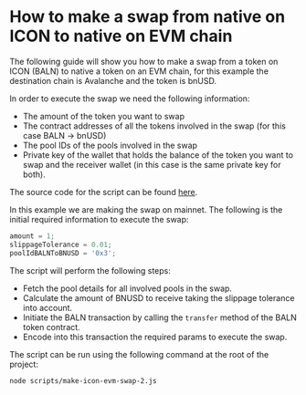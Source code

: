 # How to make a swap from native on ICON to native on EVM chain

The following guide will show you how to make a swap from a token on ICON (BALN) to native a token on an EVM chain, for this example the destination chain is Avalanche and the token is bnUSD.

In order to execute the swap we need the following information:
- The amount of the token you want to swap
- The contract addresses of all the tokens involved in the swap (for this case BALN -> bnUSD)
- The pool IDs of the pools involved in the swap
- Private key of the wallet that holds the balance of the token you want to swap and the receiver wallet (in this case is the same private key for both).

The source code for the script can be found [here](../scripts/make-icon-evm-swap-2.js).

In this example we are making the swap on mainnet. The following is the initial required information to execute the swap:

```js
amount = 1;
slippageTolerance = 0.01;
poolIdBALNToBNUSD = '0x3';
```

The script will perform the following steps:

- Fetch the pool details for all involved pools in the swap.
- Calculate the amount of BNUSD to receive taking the slippage tolerance into account.
- Initiate the BALN transaction by calling the `transfer` method of the BALN token contract.
- Encode into this transaction the required params to execute the swap.


The script can be run using the following command at the root of the project:

```bash
node scripts/make-icon-evm-swap-2.js
```
